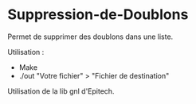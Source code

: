 # Suppression-de-Doublons
Permet de supprimer des doublons dans une liste.

Utilisation : 

- Make
- ./out "Votre fichier" > "Fichier de destination"

Utilisation de la lib gnl d'Epitech.
